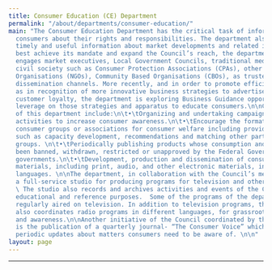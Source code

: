 ```yaml
---
title: Consumer Education (CE) Department
permalink: "/about/departments/consumer-education/"
main: "The Consumer Education Department has the critical task of informing and educating
  consumers about their rights and responsibilities. The department also provides
  timely and useful information about market developments and related issues.  To
  best achieve its mandate and expand the Council’s reach, the department actively
  engages market executives, Local Government Councils, traditional media organisations,
  civil society such as Consumer Protection Associations (CPAs), other Non-Governmental
  Organisations (NGOs), Community Based Organisations (CBOs), as trusted and respected
  dissemination channels. More recently, and in order to promote efficiency, as well
  as in recognition of more innovative business strategies to advertise and develop
  customer loyalty, the department is exploring Business Guidance opportunities to
  leverage on those strategies and apparatus to educate consumers.\n\nCore functions
  of this department include:\n\t•\tOrganizing and undertaking campaigns and other
  activities to increase consumer awareness.\n\t•\tEncourage the formation of voluntary
  consumer groups or associations for consumer welfare including providing support,
  such as capacity development, recommendations and matching other partners to such
  groups. \n\t•\tPeriodically publishing products whose consumption and sale have
  been banned, withdrawn, restricted or unapproved by the Federal Government or foreign
  governments.\n\t•\tDevelopment, production and dissemination of consumer education
  materials, including print, audio, and other electronic materials, in applicable
  languages. \n\nThe department, in collaboration with the Council’s media team, operates
  a full-service studio for producing programs for television and other forms of dissemination.
  \ The studio also records and archives activities and events of the Council for
  educational and reference purposes.  Some of the programs of the department are
  regularly aired on television. In addition to television programs, the department
  also coordinates radio programs in different languages, for grassroots sensitization
  and awareness.\n\nAnother initiative of the Council coordinated by the department,
  is the publication of a quarterly journal- “The Consumer Voice” which also provides
  periodic updates about matters consumers need to be aware of. \n\n"
layout: page
---
```


****